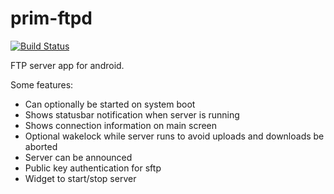 prim-ftpd
=========
[![Build Status](https://travis-ci.org/wolpi/prim-ftpd.png)](https://travis-ci.org/wolpi/prim-ftpd)

FTP server app for android.

Some features:
* Can optionally be started on system boot
* Shows statusbar notification when server is running
* Shows connection information on main screen
* Optional wakelock while server runs to avoid uploads and downloads be aborted
* Server can be announced
* Public key authentication for sftp
* Widget to start/stop server
